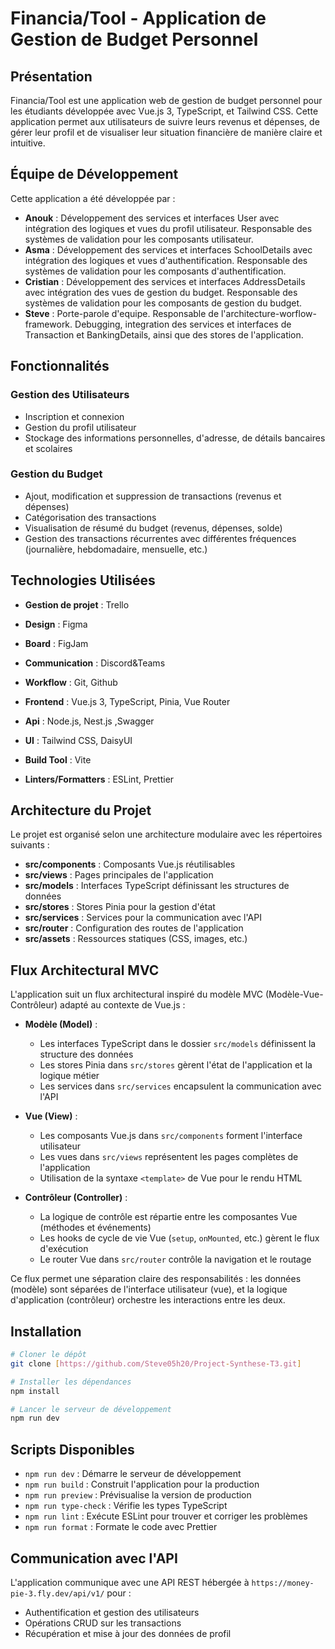 # Financia/Tool - Application de Gestion de Budget Personnel

## Présentation

Financia/Tool est une application web de gestion de budget personnel pour les étudiants développée avec Vue.js 3, TypeScript, et Tailwind CSS. Cette application permet aux utilisateurs de suivre leurs revenus et dépenses, de gérer leur profil et de visualiser leur situation financière de manière claire et intuitive.

## Équipe de Développement

Cette application a été développée par :

- **Anouk** : Développement des services et interfaces User avec intégration des logiques et vues du profil utilisateur. Responsable des systèmes de validation pour les composants utilisateur.
- **Asma** : Développement des services et interfaces SchoolDetails avec intégration des logiques et vues d'authentification. Responsable des systèmes de validation pour les composants d'authentification.
- **Cristian** : Développement des services et interfaces AddressDetails avec intégration des vues de gestion du budget. Responsable des systèmes de validation pour les composants de gestion du budget.
- **Steve** : Porte-parole d'equipe. Responsable de l'architecture-worflow-framework. Debugging, integration des services et interfaces de Transaction et BankingDetails, ainsi que des stores de l'application.

## Fonctionnalités

### Gestion des Utilisateurs

- Inscription et connexion 
- Gestion du profil utilisateur
- Stockage des informations personnelles, d'adresse, de détails bancaires et scolaires

### Gestion du Budget

- Ajout, modification et suppression de transactions (revenus et dépenses)
- Catégorisation des transactions
- Visualisation de résumé du budget (revenus, dépenses, solde)
- Gestion des transactions récurrentes avec différentes fréquences (journalière, hebdomadaire, mensuelle, etc.)

## Technologies Utilisées

- **Gestion de projet** : Trello
- **Design** : Figma
- **Board** : FigJam
- **Communication** : Discord&Teams
- **Workflow** : Git, Github

- **Frontend** : Vue.js 3, TypeScript, Pinia, Vue Router
- **Api** : Node.js, Nest.js ,Swagger
- **UI** : Tailwind CSS, DaisyUI
- **Build Tool** : Vite
- **Linters/Formatters** : ESLint, Prettier

## Architecture du Projet

Le projet est organisé selon une architecture modulaire avec les répertoires suivants :

- **src/components** : Composants Vue.js réutilisables
- **src/views** : Pages principales de l'application
- **src/models** : Interfaces TypeScript définissant les structures de données
- **src/stores** : Stores Pinia pour la gestion d'état
- **src/services** : Services pour la communication avec l'API
- **src/router** : Configuration des routes de l'application
- **src/assets** : Ressources statiques (CSS, images, etc.)

## Flux Architectural MVC

L'application suit un flux architectural inspiré du modèle MVC (Modèle-Vue-Contrôleur) adapté au contexte de Vue.js :

- **Modèle (Model)** :

  - Les interfaces TypeScript dans le dossier `src/models` définissent la structure des données
  - Les stores Pinia dans `src/stores` gèrent l'état de l'application et la logique métier
  - Les services dans `src/services` encapsulent la communication avec l'API

- **Vue (View)** :

  - Les composants Vue.js dans `src/components` forment l'interface utilisateur
  - Les vues dans `src/views` représentent les pages complètes de l'application
  - Utilisation de la syntaxe `<template>` de Vue pour le rendu HTML

- **Contrôleur (Controller)** :
  - La logique de contrôle est répartie entre les composantes Vue (méthodes et événements)
  - Les hooks de cycle de vie Vue (`setup`, `onMounted`, etc.) gèrent le flux d'exécution
  - Le router Vue dans `src/router` contrôle la navigation et le routage

Ce flux permet une séparation claire des responsabilités : les données (modèle) sont séparées de l'interface utilisateur (vue), et la logique d'application (contrôleur) orchestre les interactions entre les deux.

## Installation

```bash
# Cloner le dépôt
git clone [https://github.com/Steve05h20/Project-Synthese-T3.git]

# Installer les dépendances
npm install

# Lancer le serveur de développement
npm run dev
```

## Scripts Disponibles

- `npm run dev` : Démarre le serveur de développement
- `npm run build` : Construit l'application pour la production
- `npm run preview` : Prévisualise la version de production
- `npm run type-check` : Vérifie les types TypeScript
- `npm run lint` : Exécute ESLint pour trouver et corriger les problèmes
- `npm run format` : Formate le code avec Prettier

## Communication avec l'API

L'application communique avec une API REST hébergée à `https://money-pie-3.fly.dev/api/v1/` pour :

- Authentification et gestion des utilisateurs
- Opérations CRUD sur les transactions
- Récupération et mise à jour des données de profil
